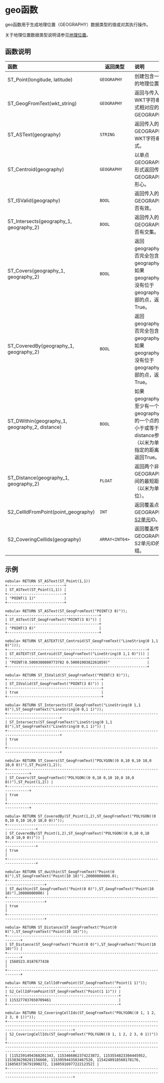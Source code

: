 # geo函数

geo函数用于生成地理位置（GEOGRAPHY）数据类型的值或对其执行操作。

关于地理位置数据类型说明请参见[地理位置](../3.data-types/10.geography.md)。

## 函数说明

| 函数                                           | 返回类型       | 说明                                                                                                                   |
| :----                                          | -----          | :----                                                                                                                  |
| ST_Point(longitude, latitude)                  | `GEOGRAPHY`    | 创建包含一个点的地理位置。                                                                                             |
| ST_GeogFromText(wkt_string)                    | `GEOGRAPHY`    | 返回与传入的WKT字符串形式相对应的GEOGRAPHY。                                                                           |
| ST_ASText(geography)                           | `STRING`       | 返回传入的GEOGRAPHY的WKT字符串形式。                                                                                   |
| ST_Centroid(geography)                         | `GEOGRAPHY`    | 以单点GEOGRAPHY的形式返回传入的GEOGRAPHY的形心。                                                                       |
| ST_ISValid(geography)                          | `BOOL`         | 返回传入的GEOGRAPHY是否有效。                                                                                          |
| ST_Intersects(geography_1, geography_2)        | `BOOL`         | 返回传入的两个GEOGRAPHY是否有交集。                                                                                    |
| ST_Covers(geography_1, geography_2)            | `BOOL`         | 返回geography_1是否完全包含geography_2。如果geography_2中没有位于geography_1外部的点，返回True。                       |
| ST_CoveredBy(geography_1, geography_2)         | `BOOL`         | 返回geography_2是否完全包含geography_1。如果geography_1中没有位于geography_2外部的点，返回True。                       |
| ST_DWithin(geography_1, geography_2, distance) | `BOOL`         | 如果geography_1中至少有一个点与geography_2中的一个点的距离小于或等于distance参数（以米为单位）指定的距离，则返回True。 |
| ST_Distance(geography_1, geography_2)          | `FLOAT`        | 返回两个非空GEOGRAPHY之间的最短距离（以米为单位）。                                                                    |
| S2_CellIdFromPoint(point_geography)            | `INT`          | 返回覆盖点GEOGRAPHY的[S2单元](https://s2geometry.io/devguide/s2cell_hierarchy)ID。                                     |
| S2_CoveringCellIds(geography)                  | `ARRAY<INT64>` | 返回覆盖传入的GEOGRAPHY的S2单元ID的数组。                                                                              |

## 示例

```ngql
nebula> RETURN ST_ASText(ST_Point(1,1))
+--------------------------+
| ST_ASText(ST_Point(1,1)) |
+--------------------------+
| "POINT(1 1)"             |
+--------------------------+

nebula> RETURN ST_ASText(ST_GeogFromText("POINT(3 8)"));
+------------------------------------------+
| ST_ASText(ST_GeogFromText("POINT(3 8)")) |
+------------------------------------------+
| "POINT(3 8)"                             |
+------------------------------------------+

nebula> RETURN ST_ASTEXT(ST_Centroid(ST_GeogFromText("LineString(0 1,1 0)")));
+----------------------------------------------------------------+
| ST_ASTEXT(ST_Centroid(ST_GeogFromText("LineString(0 1,1 0)"))) |
+----------------------------------------------------------------+
| "POINT(0.5000380800773782 0.5000190382261059)"                 |
+----------------------------------------------------------------+

nebula> RETURN ST_ISValid(ST_GeogFromText("POINT(3 8)"));
+-------------------------------------------+
| ST_ISValid(ST_GeogFromText("POINT(3 8)")) |
+-------------------------------------------+
| true                                      |
+-------------------------------------------+

nebula> RETURN ST_Intersects(ST_GeogFromText("LineString(0 1,1 0)"),ST_GeogFromText("LineString(0 0,1 1)"));
+----------------------------------------------------------------------------------------------+
| ST_Intersects(ST_GeogFromText("LineString(0 1,1 0)"),ST_GeogFromText("LineString(0 0,1 1)")) |
+----------------------------------------------------------------------------------------------+
| true                                                                                         |
+----------------------------------------------------------------------------------------------+

nebula> RETURN ST_Covers(ST_GeogFromText("POLYGON((0 0,10 0,10 10,0 10,0 0))"),ST_Point(1,2));
+--------------------------------------------------------------------------------+
| ST_Covers(ST_GeogFromText("POLYGON((0 0,10 0,10 10,0 10,0 0))"),ST_Point(1,2)) |
+--------------------------------------------------------------------------------+
| true                                                                           |
+--------------------------------------------------------------------------------+

nebula> RETURN ST_CoveredBy(ST_Point(1,2),ST_GeogFromText("POLYGON((0 0,10 0,10 10,0 10,0 0))"));
+-----------------------------------------------------------------------------------+
| ST_CoveredBy(ST_Point(1,2),ST_GeogFromText("POLYGON((0 0,10 0,10 10,0 10,0 0))")) |
+-----------------------------------------------------------------------------------+
| true                                                                              |
+-----------------------------------------------------------------------------------+

nebula> RETURN ST_dwithin(ST_GeogFromText("Point(0 0)"),ST_GeogFromText("Point(10 10)"),20000000000.0);
+---------------------------------------------------------------------------------------+
| ST_dwithin(ST_GeogFromText("Point(0 0)"),ST_GeogFromText("Point(10 10)"),20000000000) |
+---------------------------------------------------------------------------------------+
| true                                                                                  |
+---------------------------------------------------------------------------------------+

nebula> RETURN ST_Distance(ST_GeogFromText("Point(0 0)"),ST_GeogFromText("Point(10 10)"));
+----------------------------------------------------------------------------+
| ST_Distance(ST_GeogFromText("Point(0 0)"),ST_GeogFromText("Point(10 10)")) |
+----------------------------------------------------------------------------+
| 1568523.0187677438                                                         |
+----------------------------------------------------------------------------+

nebula> RETURN S2_CellIdFromPoint(ST_GeogFromText("Point(1 1)"));
+---------------------------------------------------+
| S2_CellIdFromPoint(ST_GeogFromText("Point(1 1)")) |
+---------------------------------------------------+
| 1153277837650709461                               |
+---------------------------------------------------+

nebula> RETURN S2_CoveringCellIds(ST_GeogFromText("POLYGON((0 1, 1 2, 2 3, 0 1))"));
+--------------------------------------------------------------------------------------------------------------------------------------------------------------------------+
| S2_CoveringCellIds(ST_GeogFromText("POLYGON((0 1, 1 2, 2 3, 0 1))"))                                                                                                     |
+--------------------------------------------------------------------------------------------------------------------------------------------------------------------------+
| [1152391494368201343, 1153466862374223872, 1153554823304445952, 1153836298281156608, 1153959443583467520, 1154240918560178176, 1160503736791990272, 1160591697722212352] |
+--------------------------------------------------------------------------------------------------------------------------------------------------------------------------+
```

